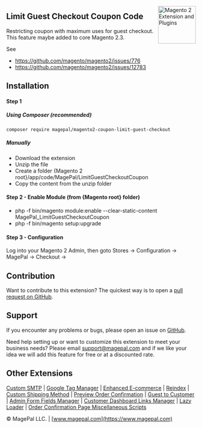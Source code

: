 <a href="http://www.magepal.com" title="Magento 2 Marketplace" ><img src="https://image.ibb.co/dHBkYH/Magepal_logo.png" width="100" align="right" alt="Magento 2 Extension and Plugins" /></a>

## Limit Guest Checkout Coupon Code


Restricting coupon with maximum uses for guest checkout. This feature maybe added to core Magento 2.3.

See

 - https://github.com/magento/magento2/issues/776
 - https://github.com/magento/magento2/issues/12783



## Installation

#### Step 1
##### Using Composer (recommended)
```
composer require magepal/magento2-coupon-limit-guest-checkout
```
##### Manually
 * Download the extension
 * Unzip the file
 * Create a folder {Magento 2 root}/app/code/MagePal/LimitGuestCheckoutCoupon
 * Copy the content from the unzip folder

#### Step 2 - Enable Module (from {Magento root} folder)
 * php -f bin/magento module:enable --clear-static-content MagePal_LimitGuestCheckoutCoupon
 * php -f bin/magento setup:upgrade
 
#### Step 3 - Configuration
 
 Log into your Magento 2 Admin, then goto Stores -> Configuration -> MagePal -> Checkout ->

Contribution
---
Want to contribute to this extension? The quickest way is to open a [pull request on GitHub](https://help.github.com/articles/using-pull-requests).


Support
---
If you encounter any problems or bugs, please open an issue on [GitHub](https://github.com/magepal/magento2-reindex/issues).

Need help setting up or want to customize this extension to meet your business needs? Please email support@magepal.com and if we like your idea we will add this feature for free or at a discounted rate.

Other Extensions
---
[Custom SMTP](https://www.magepal.com/magento2/extensions/custom-smtp.html) | [Google Tag Manager](https://www.magepal.com/magento2/extensions/google-tag-manager.html) | [Enhanced E-commerce](https://www.magepal.com/magento2/extensions/enhanced-ecommerce-for-google-tag-manager.html) | [Reindex](https://www.magepal.com/magento2/extensions/reindex.html) | [Custom Shipping Method](https://www.magepal.com/magento2/extensions/custom-shipping-rates-for-magento-2.html) | [Preview Order Confirmation](https://www.magepal.com/magento2/extensions/preview-order-confirmation-page-for-magento-2.html) | [Guest to Customer](https://www.magepal.com/magento2/extensions/guest-to-customer.html) | [Admin Form Fields Manager](https://www.magepal.com/magento2/extensions/admin-form-fields-manager-for-magento-2.html) | [Customer Dashboard Links Manager](https://www.magepal.com/magento2/extensions/customer-dashboard-links-manager-for-magento-2.html) | [Lazy Loader](https://www.magepal.com/magento2/extensions/lazy-load.html) | [Order Confirmation Page Miscellaneous Scripts](https://www.magepal.com/magento2/extensions/order-confirmation-miscellaneous-scripts-for-magento-2.html)

© MagePal LLC. | [www.magepal.com](https://www.magepal.com)
